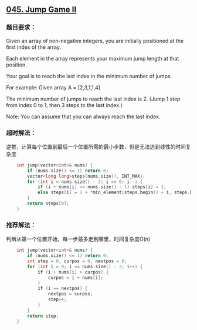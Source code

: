 ## [045. Jump Game II](https://leetcode.com/problems/jump-game-ii/#/description)
### 题目要求：
Given an array of non-negative integers, you are initially positioned at the first index of the array.

Each element in the array represents your maximum jump length at that position.

Your goal is to reach the last index in the minimum number of jumps.

For example:
Given array A = [2,3,1,1,4]

The minimum number of jumps to reach the last index is 2. (Jump 1 step from index 0 to 1, then 3 steps to the last index.)

Note:
You can assume that you can always reach the last index.
### 超时解法：
逆推，计算每个位置到最后一个位置所需的最小步数，但是无法达到线性的时间复杂度
```c
	int jump(vector<int>& nums) {
		if (nums.size() <= 1) return 0;
		vector<long long>steps(nums.size(), INT_MAX);
		for (int i = nums.size() - 2; i >= 0; i--) {
			if (i + nums[i] >= nums.size() - 1) steps[i] = 1;
			else steps[i] = 1 + *min_element(steps.begin() + i, steps.begin() + i + nums[i] + 1);
		}
		return steps[0];
	}
```
### 推荐解法：
判断从第一个位置开始，每一步最多走到哪里，时间复杂度O(n)
```c
	int jump(vector<int>& nums) {
		if (nums.size() <= 1) return 0;
		int step = 0, curpos = 0, nextpos = 0;
		for (int i = 0; i <= nums.size() - 2; i++) {
			if (i + nums[i] > curpos) {
				curpos = i + nums[i];
			}
			if (i == nextpos) {
				nextpos = curpos;
				step++;
			}
		}
		return step;
	}
```


